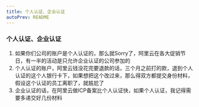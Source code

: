 ```yaml
---
title: 个人认证、企业认证
autoPrev: README
---
```

### 个人认证、企业认证
1. 如果你们公司的账户是个人认证的，那么就Sorry了，阿里云在各大促销节日，有一半的活动是只允许企业认证的公司参加的
2. 个人认证的账户，阿里云钱没花完要退款的话，三个月之前打的款，退到个人认证的这个人银行卡下，如果想把这个改过来，那么得双方都提交身份材料，假设这个认证的员工离职了，就尴尬了
3. 企业认证的话，在阿里云做ICP备案比个人认证快，如果个人认证，我记得需要多递交好几份材料


